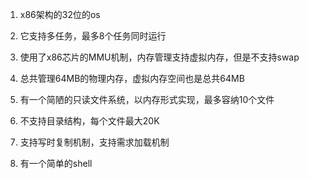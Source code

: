 1. x86架构的32位的os

2. 它支持多任务，最多8个任务同时运行

3. 使用了x86芯片的MMU机制，内存管理支持虚拟内存，但是不支持swap

4. 总共管理64MB的物理内存，虚拟内存空间也是总共64MB

5. 有一个简陋的只读文件系统，以内存形式实现，最多容纳10个文件

6. 不支持目录结构，每个文件最大20K

7. 支持写时复制机制，支持需求加载机制

8. 有一个简单的shell
